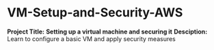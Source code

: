 # VM-Setup-and-Security-AWS

**Project Title:** **Setting up a virtual machine and securing it**
 **Desciption:** Learn to configure a basic VM and apply security measures
 
